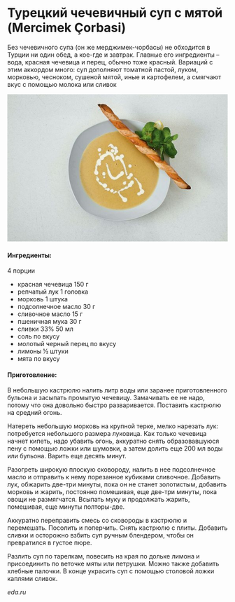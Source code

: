 ﻿---
image: ../pics/mercimek_corbasi.jpg
---
# Турецкий чечевичный суп с мятой (Mercimek Çorbasi)

Без чечевичного супа (он же мерджимек-чорбасы) не обходится в Турции ни один обед, а кое-где и завтрак. Главные его ингредиенты – вода, красная чечевица и перец, обычно тоже красный. Вариаций с этим аккордом много: суп дополняют томатной пастой, луком, морковью, чесноком, сушеной мятой, иные и картофелем, а смягчают вкус с помощью молока или сливок

![Mercimek Çorbasi](../pics/mercimek_corbasi.jpg)

#### Ингредиенты:

4 порции

* красная чечевица 150 г
* репчатый лук 1 головка
* морковь 1 штука
* подсолнечное масло 30 г
* сливочное масло 15 г
* пшеничная мука 30 г
* сливки 33% 50 мл
* соль по вкусу
* молотый черный перец по вкусу
* лимоны ½ штуки
* мята по вкусу

#### Приготовление:

В небольшую кастрюлю налить литр воды или заранее приготовленного бульона и засыпать промытую чечевицу. Замачивать ее не надо, потому что она довольно быстро разваривается. Поставить кастрюлю на средний огонь.

Натереть небольшую морковь на крупной терке, мелко нарезать лук: потребуется небольшого размера луковица. Как только чечевица начнет кипеть, надо убавить огонь, аккуратно снять образовавшуюся пену с помощью ложки или шумовки, а затем долить еще 200 мл воды или бульона. Варить еще десять минут.

Разогреть широкую плоскую сковороду, налить в нее подсолнечное масло и отправить к нему порезанное кубиками сливочное. Добавить лук, обжарить две-три минуты, пока он не станет золотистым, добавить морковь и жарить, постоянно помешивая, еще две-три минуты, пока овощи не размягчатся. Всыпать муку и продолжать жарить, помешивая, еще минуты полторы-две.

Аккуратно переправить смесь со сковороды в кастрюлю и перемешать. Посолить и поперчить. Снять кастрюлю с плиты. Добавить сливки и осторожно взбить суп ручным блендером, чтобы он превратился в густое пюре.

Разлить суп по тарелкам, повесить на края по дольке лимона и присоединить по веточке мяты или петрушки. Можно также добавить хлебные палочки. В конце украсить суп с помощью столовой ложки каплями сливок.

*eda.ru*
